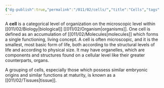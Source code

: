 ```yaml
---
{"dg-publish":true,"permalink":"/011/02/cells/","title":"Cells","tags":["BIOL305","BIOL412","BIOL422"],"noteIcon":"1","created":"2024-10-03T20:15:37.870-07:00","updated":"2024-10-03T23:24:33.531-07:00"}
---
```


A **cell** is a categorical level of organization on the microscopic level within [[011/02/Biology\|biological]] [[011/02/Organism\|organisms]]. One cell is defined as an accumulation of [[011/02/Molecules\|molecules]] which forms a single functioning, living concept. A cell is often microscopic, and it is the smallest, most basic form of life, both according to the structural levels of life and according to physical size. It may have organelles, which are components and structures found on a cellular level like their greater counterparts, organs.

A grouping of cells, especially those which possess similar embryonic origins and similar functions at maturity, is known as a [[011/02/Tissues\|tissue]].